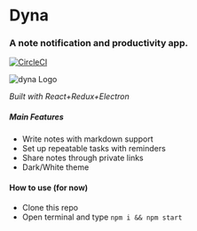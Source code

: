# Dyna

### A note notification and productivity app.
[![CircleCI](https://circleci.com/gh/psybork/dyna.svg?style=svg)](https://circleci.com/gh/psybork/dyna)

![dyna Logo](https://bytebucket.org/ravatar/%7B989d7431-213e-49fe-a3cb-f8902fb2992f%7D?ts=1764119)

_Built with React+Redux+Electron_

##### Main Features

- Write notes with markdown support
- Set up repeatable tasks with reminders
- Share notes through private links
- Dark/White theme

#### How to use (for now)

- Clone this repo
- Open terminal and type `npm i && npm start`

